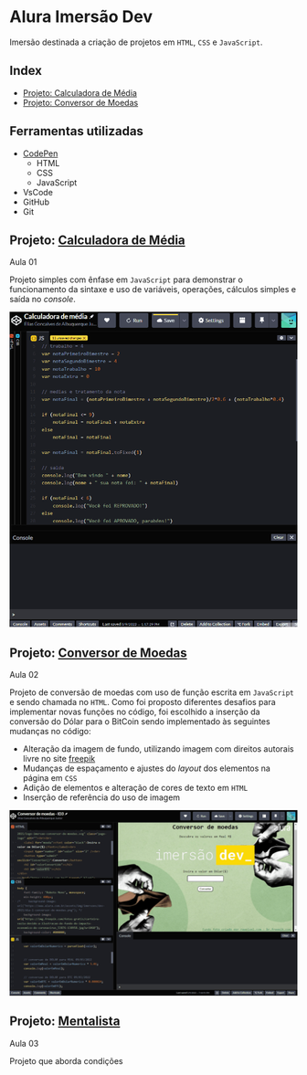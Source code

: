 # Alura Imersão Dev
 
Imersão destinada a criação de projetos em `HTML`, `CSS` e `JavaScript`.
 
 
## Index
- [Projeto: Calculadora de Média](#projeto-calculadora-de-média)
- [Projeto: Conversor de Moedas](#projeto-conversor-de-moedas)


 
## Ferramentas utilizadas
 
- [CodePen](https://codepen.io/)
    - HTML
    - CSS
    - JavaScript
- VsCode
- GitHub
- Git
 

 
## Projeto: [Calculadora de Média](https://codepen.io/eajunior85/pen/OJOevpa)
 
Aula 01
 
Projeto simples com ênfase em `JavaScript` para demonstrar o
funcionamento da sintaxe e uso de variáveis, operações, cálculos simples e saída no _console_.
 
<!-- ![Animation.gif](https://github.com/eliasalbuquerque/imersoes-dev/blob/main/alura_imersao-dev/images/Animation.gif "CodePen") -->
<img src="https://github.com/eliasalbuquerque/imersoes-dev/blob/main/alura_imersao-dev/images/Animation.gif" width="600">
 

 
## Projeto: [Conversor de Moedas](https://codepen.io/eajunior85/pen/MWOMzRj)
 
Aula 02
 
Projeto de conversão de moedas com uso de função escrita em `JavaScript` e sendo chamada no `HTML`.
Como foi proposto diferentes desafios para implementar novas funções no código, foi escolhido a inserção
da conversão do Dólar para o BitCoin sendo implementado às seguintes mudanças no código:
 
- Alteração da imagem de fundo, utilizando imagem com direitos autorais livre no site [freepik](https://br.freepik.com/search?format=search&query=moedas&selection=1)
- Mudanças de espaçamento e ajustes do _layout_ dos elementos na página em `CSS`
- Adição de elementos e alteração de cores de texto em `HTML`
- Inserção de referência do uso de imagem

<img src="https://github.com/eliasalbuquerque/imersoes-dev/blob/main/alura_imersao-dev/images/Animation02.gif">



## Projeto: [Mentalista]()

Aula 03

Projeto que aborda condições  